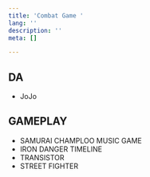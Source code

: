 ```yaml
---
title: 'Combat Game '
lang: ''
description: ''
meta: []

---
```

## DA

* JoJo

## GAMEPLAY

* SAMURAI CHAMPLOO MUSIC GAME
* IRON DANGER TIMELINE
* TRANSISTOR
* STREET FIGHTER